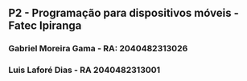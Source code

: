 ## P2 - Programação para dispositivos móveis - Fatec Ipiranga

### Gabriel Moreira Gama - RA: 2040482313026
### Luis Laforé Dias - RA 2040482313001